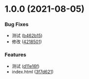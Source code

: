 # 1.0.0 (2021-08-05)


### Bug Fixes

* 测试 ([b462b15](https://github.com/gangtieshuai/react-calculator/commit/b462b152d64ae407e7e2bbaea86e98aecc2e83fd))
* 修改 ([4218501](https://github.com/gangtieshuai/react-calculator/commit/421850176125e4c84be2a90dffb5257a15b8b231))


### Features

* 测试 ([d11e16f](https://github.com/gangtieshuai/react-calculator/commit/d11e16faea3100f92a6887163c0a7afc4281e712))
* index.html ([3f7d621](https://github.com/gangtieshuai/react-calculator/commit/3f7d621a28e34e0760ce9ff86fed17971df08218))



